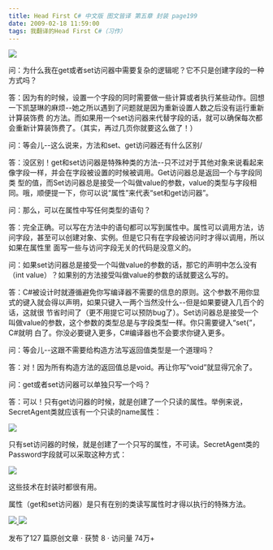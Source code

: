 ```yaml
---
title: Head First C# 中文版 图文皆译 第五章 封装 page199
date: 2009-02-18 11:59:00
tags: 我翻译的Head First C#（习作）
---
```

![](https://p-blog.csdn.net/images/p_blog_csdn_net/cuipengfei1/EntryImages/20090218/2009-02-18_11-20-02.jpg)

问：为什么我在get或者set访问器中需要复杂的逻辑呢？它不只是创建字段的一种方式吗？

答：因为有的时候，设置一个字段的同时需要做一些计算或者执行某些动作。回想一下凯瑟琳的麻烦--她之所以遇到了问题就是因为重新设置人数之后没有运行重新计算装饰费
的方法。而如果用一个set访问器来代替字段的话，就可以确保每次都会重新计算装饰费了。（其实，再过几页你就要这么做了！）

问：等会儿--这么说来，方法和set、get访问器还有什么区别/

答：没区别！get和set访问器是特殊种类的方法--只不过对于其他对象来说看起来像字段一样，并会在字段被设置的时候被调用。Get访问器总是返回一个与字段同类
型的值，而Set访问器总是接受一个叫做value的参数，value的类型与字段相同。哦，顺便提一下，你可以说“属性”来代表“set和get访问器”。

问：那么，可以在属性中写任何类型的语句？

答：完全正确。可以写在方法中的语句都可以写到属性中。属性可以调用方法，访问字段，甚至可以创建对象、实例。但是它只有在字段被访问时才得以调用，所以如果在属性里
面写一些与访问字段无关的代码是没意义的。

问：如果set访问器总是接受一个叫做value的参数的话，那它的声明中怎么没有（int value）？如果别的方法接受叫做value的参数的话就要这么写的。

答：C#被设计时就遵循避免你写编译器不需要的信息的原则。这个参数不用你显式的键入就会得以声明，如果只键入一两个当然没什么--但是如果要键入几百个的话，这就很
节省时间了（更不用提它可以预防bug了）。Set访问器总是接受一个叫做value的参数，这个参数的类型总是与字段类型一样。你只需要键入“set{”，C#就明
白了。你没必要键入更多，C#编译器也不会要求你键入更多。

问：等会儿--这跟不需要给构造方法写返回值类型是一个道理吗？

答：对！因为所有构造方法的返回值总是void。再让你写“void”就显得冗余了。

问：get或者set访问器可以单独只写一个吗？

答：可以！只有get访问器的时候，就是创建了一个只读的属性。举例来说，SecretAgent类就应该有一个只读的name属性：

![](https://p-blog.csdn.net/images/p_blog_csdn_net/cuipengfei1/EntryImages/20090218/2009-02-18_11-52-27.jpg)

只有set访问器的时候，就是创建了一个只写的属性，不可读。SecretAgent类的Password字段就可以采取这种方式：

![](https://p-blog.csdn.net/images/p_blog_csdn_net/cuipengfei1/EntryImages/20090218/2009-02-18_11-54-26.jpg)

这些技术在封装时都很有用。

属性（get和set访问器）是只有在别的类读写属性时才得以执行的特殊方法。



[ ![](https://profile.csdnimg.cn/5/2/5/3_cuipengfei1)
![](https://g.csdnimg.cn/static/user-reg-year/1x/11.png)
](https://blog.csdn.net/cuipengfei1)



发布了127 篇原创文章  ·  获赞 8  ·  访问量 74万+

